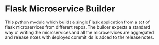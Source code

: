 # Flask Microservice Builder


This python module which builds a single Flask application from
a set of flask microservices from different repos. The builder expects
a standard way of writing the microservices and all the microservices
are aggregated and release notes with deployed commit Ids is added to
the release notes.

